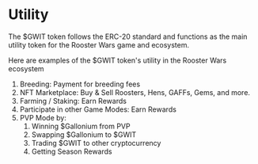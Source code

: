 # Utility

The $GWIT token follows the ERC-20 standard and functions as the main utility token for the Rooster Wars game and ecosystem.

Here are examples of the $GWIT token's utility in the Rooster Wars ecosystem

1.  Breeding: Payment for breeding fees
2.  NFT Marketplace: Buy & Sell Roosters, Hens, GAFFs, Gems, and more.
3.  Farming / Staking: Earn Rewards
4.  Participate in other Game Modes: Earn Rewards
5.  PVP Mode by:
    1. Winning $Gallonium from PVP
    2. Swapping $Gallonium to $GWIT
    3. Trading $GWIT to other cryptocurrency
    4. Getting Season Rewards

